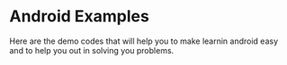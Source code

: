 <h1>Android Examples</h1>


<p>Here are the demo codes that will help you to make learnin android easy and to help you out in solving you problems.</p>
